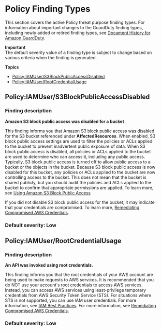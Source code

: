 # Policy Finding Types<a name="guardduty_policy"></a>

This section covers the active Policy threat purpose finding types\. For information about important changes to the GuardDuty finding types, including newly added or retired finding types, see [Document History for Amazon GuardDuty](doc-history.md)\. 

**Important**  
The default severity value of a finding type is subject to change based on various criteria when the finding is generated\.

**Topics**
+ [Policy:IAMUser/S3BlockPublicAccessDisabled](#policy2)
+ [Policy:IAMUser/RootCredentialUsage](#policy1)

## Policy:IAMUser/S3BlockPublicAccessDisabled<a name="policy2"></a>

### Finding description<a name="policy2_description"></a>

**Amazon S3 block public access was disabled for a bucket**

This finding informs you that Amazon S3 block public access was disabled for the S3 bucket referenced under **AffectedResources**\. When enabled, S3 block public access settings are used to filter the policies or ACLs applied to the bucket to prevent inadvertent public exposure of data\. When S3 block public access is disabled, all policies or ACLs applied to the bucket are used to determine who can access it, including any public access\. Typically, S3 block public access is turned off to allow public access to a bucket or the objects in the bucket\. Because S3 block public access is now disabled for this bucket, any policies or ACLs applied to the bucket are now controlling access to the bucket\. This does not mean that the bucket is shared publicly, but you should audit the policies and ACLs applied to the bucket to confirm that appropriate permissions are applied\. To learn more, see [Using Amazon S3 Block Public Access](https://docs.aws.amazon.com/AmazonS3/latest/dev/access-control-block-public-access.html)

If you did not disable S3 block public access for the bucket, it may indicate that your credentials are compromised\. To learn more, [Remediating Compromised AWS Credentials](guardduty_remediate.md#compromised-creds)\.

### Default severity: Low<a name="policy2_severity"></a>

## Policy:IAMUser/RootCredentialUsage<a name="policy1"></a>

### Finding description<a name="policy1_description"></a>

**An API was invoked using root credentials\.**

This finding informs you that the root credentials of your AWS account are being used to make requests to AWS services\. It is recommended that you do NOT use your account's root credentials to access AWS services\. Instead, you can access AWS services using least\-privilege temporary credentials from AWS Security Token Service \(STS\)\. For situations where STS is not supported, you can use IAM user credentials\. For more information, see [IAM Best Practices](https://docs.aws.amazon.com/IAM/latest/UserGuide/best-practices.html)\. For more information, see [Remediating Compromised AWS Credentials](guardduty_remediate.md#compromised-creds)\.

### Default severity: Low<a name="policy1_severity"></a>